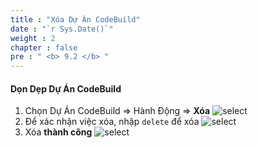 ```yaml
---
title : "Xóa Dự Án CodeBuild"
date : "`r Sys.Date()`"
weight : 2
chapter : false
pre : " <b> 9.2 </b> "
---
```


#### Dọn Dẹp Dự Án CodeBuild

1. Chọn Dự Án CodeBuild => Hành Động => **Xóa** ![select](/images/8-clean-up/2-delete-codebuild/cb-delete%20(1).jpg?width=60pc)
2. Để xác nhận việc xóa, nhập ```delete``` để xóa ![select](/images/8-clean-up/2-delete-codebuild/cb-delete%20(2).jpg?width=60pc)
3. Xóa **thành công** ![select](/images/8-clean-up/2-delete-codebuild/cb-delete%20(3).jpg?width=60pc)

